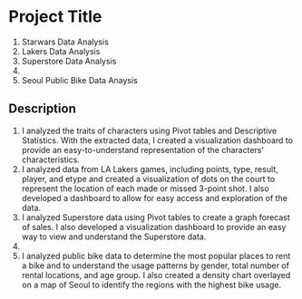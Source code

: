 # Project Title

1. Starwars Data Analysis
2. Lakers Data Analysis
3. Superstore Data Analysis
4.
5. Seoul Public Bike Data Anaysis

## Description

1. I analyzed the traits of characters using Pivot tables and Descriptive Statistics. With the extracted data, I created a visualization dashboard to provide an easy-to-understand representation of the characters' characteristics.
2. I analyzed data from LA Lakers games, including points, type, result, player, and etype and created a visualization of dots on the court to represent the location of each made or missed 3-point shot. I also developed a dashboard to allow for easy access and exploration of the data.
3. I analyzed Superstore data using Pivot tables to create a graph forecast of sales. I also developed a visualization dashboard to provide an easy way to view and understand the Superstore data.
4. 
5. I analyzed public bike data to determine the most popular places to rent a bike and to understand the usage patterns by gender, total number of rental locations, and age group. I also created a density chart overlayed on a map of Seoul to identify the regions with the highest bike usage.
